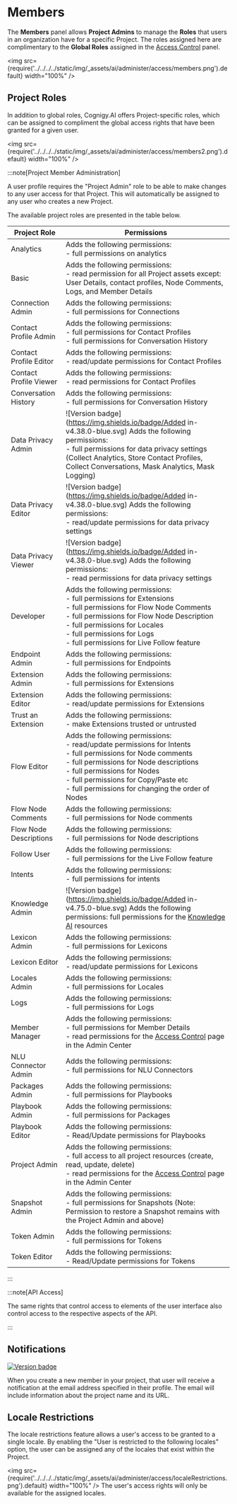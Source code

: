 # Members

The **Members** panel allows **Project Admins** to manage the **Roles** that users in an organization have for a specific Project. The roles assigned here are complimentary to the **Global Roles** assigned in the [Access Control](admin-center/access-control.md) panel.

<img src={require('../../../../static/img/_assets/ai/administer/access/members.png').default} width="100%" />

## Project Roles

In addition to global roles, Cognigy.AI offers Project-specific roles, which can be assigned to compliment the global access rights that have been granted for a given user.

<img src={require('../../../../static/img/_assets/ai/administer/access/members2.png').default} width="100%" />

:::note[Project Member Administration]

  A user profile requires the "Project Admin" role to be able to make changes to any user access for that Project. This will automatically be assigned to any user who creates a new Project.

  The available project roles are presented in the table below.

  | Project Role           | Permissions                                                                                                                                                                                                                                                                                             |
  |------------------------|---------------------------------------------------------------------------------------------------------------------------------------------------------------------------------------------------------------------------------------------------------------------------------------------------------|
  | Analytics              | Adds the following permissions: <br /> - full permissions on analytics                                                                                                                                                                                                                                    |
  | Basic                  | Adds the following permissions: <br /> - read permission for all Project assets except: User Details, contact profiles, Node Comments, Logs, and Member Details                                                                                                                                           |
  | Connection Admin       | Adds the following permissions: <br /> - full permissions for Connections                                                                                                                                                                                                                                 |
  | Contact Profile Admin  | Adds the following permissions: <br /> - full permissions for Contact Profiles <br /> - full permissions for Conversation History                                                                                                                                                                           |
  | Contact Profile Editor | Adds the following permissions: <br /> - read/update permissions for Contact Profiles                                                                                                                                                                                                                     |
  | Contact Profile Viewer | Adds the following permissions: <br /> - read permissions for Contact Profiles                                                                                                                                                                                                                            |
  | Conversation History   | Adds the following permissions: <br /> - full permissions for Conversation History                                                                                                                                                                                                                        |
  | Data Privacy Admin     | ![Version badge](https://img.shields.io/badge/Added in-v4.38.0-blue.svg) Adds the following permissions: <br /> - full permissions for data privacy settings (Collect Analytics, Store Contact Profiles, Collect Conversations, Mask Analytics, Mask Logging)                                             |
  | Data Privacy Editor    | ![Version badge](https://img.shields.io/badge/Added in-v4.38.0-blue.svg) Adds the following permissions: <br /> - read/update permissions for data privacy settings                                                                                                                                       |
  | Data Privacy Viewer    | ![Version badge](https://img.shields.io/badge/Added in-v4.38.0-blue.svg) Adds the following permissions: <br /> - read permissions for data privacy settings                                                                                                                                              |
  | Developer              | Adds the following permissions: <br /> - full permissions for Extensions <br /> - full permissions for Flow Node Comments <br /> - full permissions for Flow Node Description <br /> - full permissions for Locales <br /> - full permissions for Logs <br /> - full permissions for Live Follow feature            |
  | Endpoint Admin         | Adds the following permissions: <br /> - full permissions for Endpoints                                                                                                                                                                                                                                   |
  | Extension Admin        | Adds the following permissions: <br /> - full permissions for Extensions                                                                                                                                                                                                                                  |
  | Extension Editor       | Adds the following permissions: <br /> - read/update permissions for Extensions                                                                                                                                                                                                                           |
  | Trust an Extension     | Adds the following permissions: <br /> - make Extensions trusted or untrusted                                                                                                                                                                                                                             |
  | Flow Editor            | Adds the following permissions: <br /> - read/update permissions for Intents <br /> - full permissions for Node comments <br /> - full permissions for Node descriptions <br /> - full permissions for Nodes <br /> - full permissions for Copy/Paste etc <br /> - full permissions for changing the order of Nodes |
  | Flow Node Comments     | Adds the following permissions: <br /> - full permissions for Node comments                                                                                                                                                                                                                               |
  | Flow Node Descriptions | Adds the following permissions: <br /> - full permissions for Node descriptions                                                                                                                                                                                                                           |
  | Follow User            | Adds the following permissions: <br /> - full permissions for the Live Follow feature                                                                                                                                                                                                                     |
  | Intents                | Adds the following permissions: <br /> - full permissions for intents                                                                                                                                                                                                                                     |
  | Knowledge Admin        | ![Version badge](https://img.shields.io/badge/Added in-v4.75.0-blue.svg) Adds the following permissions: full permissions for the [Knowledge AI](../../empower/knowledge-ai/overview.md) resources                                                                                                      |
  | Lexicon Admin          | Adds the following permissions: <br /> - full permissions for Lexicons                                                                                                                                                                                                                                    |
  | Lexicon Editor         | Adds the following permissions: <br /> - read/update permissions for Lexicons                                                                                                                                                                                                                             |
  | Locales Admin          | Adds the following permissions: <br /> - full permissions for Locales                                                                                                                                                                                                                                     |
  | Logs                   | Adds the following permissions: <br /> - full permissions for Logs                                                                                                                                                                                                                                        |
  | Member Manager         | Adds the following permissions: <br /> - full permissions for Member Details <br /> - read permissions for the [Access Control](admin-center/access-control.md) page in the Admin Center                                                                                                                    |
  | NLU Connector Admin    | Adds the following permissions: <br /> - full permissions for NLU Connectors                                                                                                                                                                                                                              |
  | Packages Admin         | Adds the following permissions: <br /> - full permissions for Playbooks                                                                                                                                                                                                                                   |
  | Playbook Admin         | Adds the following permissions: <br /> - full permissions for Packages                                                                                                                                                                                                                                    |
  | Playbook Editor        | Adds the following permissions: <br /> - Read/Update permissions for Playbooks                                                                                                                                                                                                                            |
  | Project Admin          | Adds the following permissions: <br /> - full access to all project resources (create, read, update, delete) <br /> - read permissions for the [Access Control](admin-center/access-control.md) page in the Admin Center                                                                                    |
  | Snapshot Admin         | Adds the following permissions: <br /> - full permissions for Snapshots (Note: Permission to restore a Snapshot remains with the Project Admin and above)                                                                                                                                                 |
  | Token Admin            | Adds the following permissions: <br /> - full permissions for Tokens                                                                                                                                                                                                                                      |
  | Token Editor           | Adds the following permissions: <br /> - Read/Update permissions for Tokens                                                                                                                                                                                                                               |

:::


:::note[API Access]

  The same rights that control access to elements of the user interface also control access to the respective aspects of the API.

:::


## Notifications

<a href="Added"><img src="https://img.shields.io/badge/Added_in-v4.50-blue" alt="Version badge" /></a>

When you create a new member in your project, that user will receive a notification at the email address specified in their profile. The email will include information about the project name and its URL.

## Locale Restrictions

The locale restrictions feature allows a user's access to be granted to a single locale. By enabling the "User is restricted to the following locales" option, the user can be assigned any of the locales that exist within the Project.

<img src={require('../../../../static/img/_assets/ai/administer/access/localeRestrictions.png').default} width="100%" />
The user's access rights will only be available for the assigned locales.
